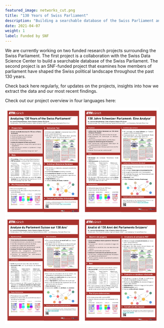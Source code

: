 ```yaml
---
featured_image: networks_cut.png
title: "130 Years of Swiss Parliament"
description: "Building a searchable database of the Swiss Parliament and analyzing how members of parliament have shaped the Swiss political landscape over the past 130 years."
date: 2021-04-07
weight: 1
label: Funded by SNF
---
```


We are currently working on two funded research projects surrounding the Swiss Parliament.
The first project is a collaboration with the Swiss Data Science Center to build a searchable database of the Swiss Parliament.
The second project is an SNF-funded project that examines how members of parliament have shaped the Swiss political landscape throughout the past 130 years.

Check back here regularly, for updates on the projects, insights into how we extract the data and our most recent findings.

Check out our project overview in four languages here:

[<img src="ETHProjectBrief_EN.pdf" alt="drawing" width="250"/>](https://www.sg.ethz.ch/projects/130-years-swiss-parliament/ETHProjectBrief_EN.pdf)
[<img src="ETHProjectBrief_DE.pdf" alt="drawing" width="250"/>](https://www.sg.ethz.ch/projects/130-years-swiss-parliament/ETHProjectBrief_DE.pdf)
[<img src="ETHProjectBrief_FR.pdf" alt="drawing" width="250"/>](https://www.sg.ethz.ch/projects/130-years-swiss-parliament/ETHProjectBrief_FR.pdf)
[<img src="ETHProjectBrief_IT.pdf" alt="drawing" width="250"/>](https://www.sg.ethz.ch/projects/130-years-swiss-parliament/ETHProjectBrief_IT.pdf)

